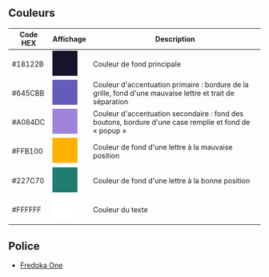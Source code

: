 ## Couleurs
| Code HEX | Affichage | Description |
| --- | --- | --- |
| #18122B | ![18122B](assets/design_system/18122B.png) | Couleur de fond principale |
| #645CBB | ![645CBB](assets/design_system/645CBB.png) | Couleur d'accentuation primaire&nbsp;: bordure de la grille, fond d'une mauvaise lettre et trait de séparation |
| #A084DC | ![A084DC](assets/design_system/A084DC.png) | Couleur d'accentuation secondaire&nbsp;: fond des boutons, bordure d'une case remplie et fond de «&nbsp;popup&nbsp;» |
| #FFB100 | ![FFB100](assets/design_system/FFB100.png) | Couleur de fond d'une lettre à la mauvaise position |
| #227C70 | ![227C70](assets/design_system/227C70.png) | Couleur de fond d'une lettre à la bonne position |
| #FFFFFF | ![FFFFFF](assets/design_system/FFFFFF.png) | Couleur du texte |

## Police
- [Fredoka One](https://fonts.google.com/specimen/Fredoka+One)
